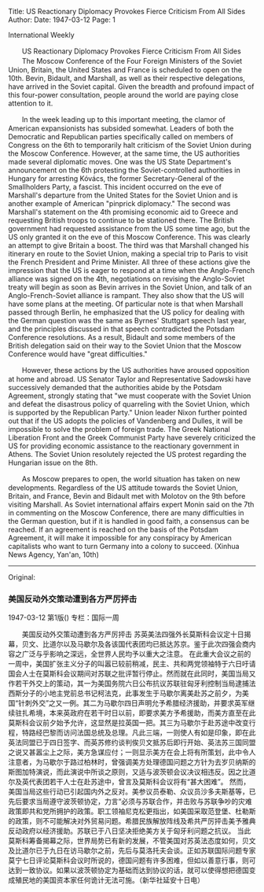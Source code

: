 Title: US Reactionary Diplomacy Provokes Fierce Criticism From All Sides
Author:
Date: 1947-03-12
Page: 1

International Weekly

　　US Reactionary Diplomacy Provokes Fierce Criticism From All Sides
　　The Moscow Conference of the Four Foreign Ministers of the Soviet Union, Britain, the United States and France is scheduled to open on the 10th. Bevin, Bidault, and Marshall, as well as their respective delegations, have arrived in the Soviet capital. Given the breadth and profound impact of this four-power consultation, people around the world are paying close attention to it.

　　In the week leading up to this important meeting, the clamor of American expansionists has subsided somewhat. Leaders of both the Democratic and Republican parties specifically called on members of Congress on the 6th to temporarily halt criticism of the Soviet Union during the Moscow Conference. However, at the same time, the US authorities made several diplomatic moves. One was the US State Department's announcement on the 6th protesting the Soviet-controlled authorities in Hungary for arresting Kóvács, the former Secretary-General of the Smallholders Party, a fascist. This incident occurred on the eve of Marshall's departure from the United States for the Soviet Union and is another example of American "pinprick diplomacy." The second was Marshall's statement on the 4th promising economic aid to Greece and requesting British troops to continue to be stationed there. The British government had requested assistance from the US some time ago, but the US only granted it on the eve of this Moscow Conference. This was clearly an attempt to give Britain a boost. The third was that Marshall changed his itinerary en route to the Soviet Union, making a special trip to Paris to visit the French President and Prime Minister. All three of these actions give the impression that the US is eager to respond at a time when the Anglo-French alliance was signed on the 4th, negotiations on revising the Anglo-Soviet treaty will begin as soon as Bevin arrives in the Soviet Union, and talk of an Anglo-French-Soviet alliance is rampant. They also show that the US will have some plans at the meeting. Of particular note is that when Marshall passed through Berlin, he emphasized that the US policy for dealing with the German question was the same as Byrnes' Stuttgart speech last year, and the principles discussed in that speech contradicted the Potsdam Conference resolutions. As a result, Bidault and some members of the British delegation said on their way to the Soviet Union that the Moscow Conference would have "great difficulties."

　　However, these actions by the US authorities have aroused opposition at home and abroad. US Senator Taylor and Representative Sadowski have successively demanded that the authorities abide by the Potsdam Agreement, strongly stating that "we must cooperate with the Soviet Union and defeat the disastrous policy of quarreling with the Soviet Union, which is supported by the Republican Party." Union leader Nixon further pointed out that if the US adopts the policies of Vandenberg and Dulles, it will be impossible to solve the problem of foreign trade. The Greek National Liberation Front and the Greek Communist Party have severely criticized the US for providing economic assistance to the reactionary government in Athens. The Soviet Union resolutely rejected the US protest regarding the Hungarian issue on the 8th.

　　As Moscow prepares to open, the world situation has taken on new developments. Regardless of the US attitude towards the Soviet Union, Britain, and France, Bevin and Bidault met with Molotov on the 9th before visiting Marshall. As Soviet international affairs expert Monin said on the 7th in commenting on the Moscow Conference, there are many difficulties in the German question, but if it is handled in good faith, a consensus can be reached. If an agreement is reached on the basis of the Potsdam Agreement, it will make it impossible for any conspiracy by American capitalists who want to turn Germany into a colony to succeed. (Xinhua News Agency, Yan'an, 10th)



<hr /> 

Original: 


### 美国反动外交策动遭到各方严厉抨击

1947-03-12
第1版()
专栏：国际一周

　　美国反动外交策动遭到各方严厉抨击
    苏英美法四强外长莫斯科会议定十日揭幕，贝文、比道尔以及马歇尔及各该国代表团均已抵达苏京。鉴于此次四强会商内容之广泛与乎影响之深远，全世界人民均予以重大之注意。
    在此重大会议之前的一周中，美国扩张主义分子的叫嚣已较前稍减，民主、共和两党领袖特于六日吁请国会人士在莫斯科会议期间对苏联之批评暂行停止。然而就在此同时，美国当局又作若干外交上的策动，其一为美国务院六日公布抗议苏联驻匈牙利控制当局逮捕法西斯分子的小地主党前总书记柯法克，此事发生于马歇尔离美赴苏之前夕，为美国“针刺外交”之又一例。其二为马歇尔四日声明允予希腊经济援助，并要求英军继续驻扎希境，本来英政府在若干时日以前，即要求美方予希援助，而美方直至在此莫斯科会议前夕始予允许，这显然是拉英国一把。其三为马歇尔于赴苏途中改变行程，特路经巴黎而访问法国总统及总理。凡此三端，一则使人有如是印象，即在此英法同盟已于四日签字、而英苏修约谈判俟贝文抵苏后即行开始、英法苏三国同盟之说又甚嚣尘上之际，美方急谋应付；一则显示美方在会上将有所策划，此中令人注意者，为马歇尔于路过柏林时，曾强调美方处理德国问题之方针为去岁贝纳斯的斯图加特演说，而此演说中所谈之原则，又适与波茨顿会议决议相违反。因之比道尔及英代表团若干人士在赴苏途中，曾言及莫斯科会议将有“甚大困难”。
    然而，美国当局这些行动已引起国内外之反对。美参议员泰勒、众议员沙多夫斯基等，已先后要求当局遵守波茨顿协定，力言“必须与苏联合作，并击败与苏联争吵的灾难政策即共和党所拥护的政策。职工领袖尼克松更指出，如美国采取范登堡、杜勒斯的政策，则不可能解决对外贸易问题。希腊民族解放阵线及希共严厉抨击美予雅典反动政府以经济援助。苏联已于八日坚决拒绝美方关于匈牙利问题之抗议。
    当此莫斯科筹备揭幕之际，世界局势已有新的发展，不管美国对苏英法态度如何，贝文及比道尔已于九日在访马歇尔之前，先后与莫洛托夫会谈。正如苏联国际问题专家莫宁七日评论莫斯科会议时所说的，德国问题有许多困难，但如以善意行事，则可达到一致协议。如果以波茨顿协定为基础而达到协议的话，就可以使得想把德国变成殖民地的美国资本家任何诡计无法可施。（新华社延安十日电）
